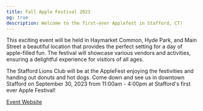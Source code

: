 ```yaml
---
title: Fall Apple Festival 2023
og: true
description: Welcome to the first-ever Applefest in Stafford, CT!
---
```

This exciting event will be held in Haymarket Common, Hyde Park, and Main Street a beautiful location that provides the perfect setting for a day of apple-filled fun. The festival will showcase various vendors and activities, ensuring a delightful experience for visitors of all ages.

The Stafford Lions Club will be at the AppleFest enjoying the festivities and handing out donuts and hot dogs. Come down and see us in downtown Stafford on September 30, 2023 from 11:00am - 4:00pm at Stafford's first ever Apple Festival!

<a href="https://www.explorestaffordct.com/applefest" target="_blank">Event Website</a>
